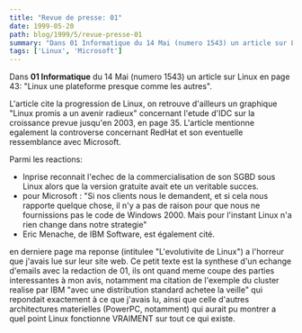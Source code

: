 ```yaml
---
title: "Revue de presse: 01"
date: 1999-05-20
path: blog/1999/5/revue-presse-01
summary: "Dans 01 Informatique du 14 Mai (numero 1543) un article sur Linux en page 43: \"Linux une plateforme presque comme les autres\"."
tags: ['Linux', 'Microsoft']
---
```


<P>Dans <B>01 Informatique</B> du 14 Mai (numero 1543) un article sur Linux en
page 43: "Linux une plateforme presque comme les autres".</P>

<P>L'article cite la progression de Linux, on retrouve d'ailleurs un
graphique  "Linux promis a un avenir radieux"  concernant l'etude d'IDC
sur la croissance prevue jusqu'en 2003, en page 35. L'article mentionne
egalement la controverse concernant RedHat et son eventuelle
ressemblance avec Microsoft.</P>

<P>Parmi les reactions:</P>

<UL>

<LI>Inprise reconnait l'echec de la commercialisation de son SGBD sous
Linux alors que la version gratuite avait ete un veritable succes.
<LI>pour Microsoft :
"Si nos clients nous le demandent, et si cela nous rapporte quelque
chose, il n'y a pas de raison pour que nous ne fournissions pas le code
de Windows 2000. Mais pour l'instant Linux n'a rien change dans notre
strategie"
<LI>Eric Menache, de IBM Software, est également cité.
</UL>

<P>en derniere page ma reponse (intitulee "L'evolutivite de Linux") a
l'horreur que j'avais lue sur leur site web. Ce petit texte est la
synthese d'un echange d'emails avec la redaction de 01, ils ont quand
meme coupe des parties interessantes à mon avis, notamment ma citation
de l'exemple du cluster realise par IBM "avec une distribution standard
achetee la veille" qui repondait exactement à ce que j'avais lu, ainsi
que celle d'autres architectures materielles (PowerPC, notamment) qui
aurait pu montrer a quel point Linux fonctionne VRAIMENT sur tout ce qui
existe.</P>


